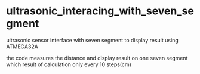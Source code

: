 # ultrasonic_interacing_with_seven_segment
ultrasonic sensor interface with seven segment to display result using ATMEGA32A

the code measures the distance and display result on one seven segment which result of calculation only every 10 steps(cm)

